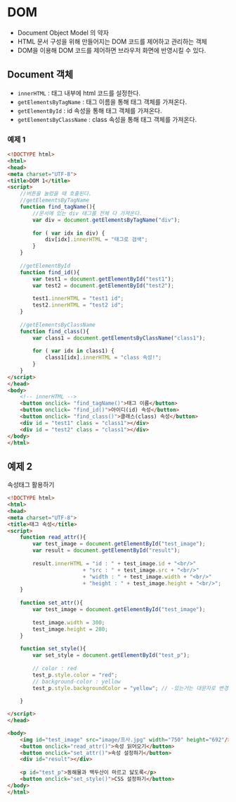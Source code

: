 # DOM

- Document Object Model 의 약자
- HTML 문서 구성을 위해 만들어지는 DOM 코드를 제어하고 관리하는 객체
- DOM을 이용해 DOM 코드를 제어하면 브라우저 화면에 반영시킬 수 있다.

## Document 객체 

- `innerHTML` : 태그 내부에 html 코드를 설정한다.
- `getElementsByTagName` : 태그 이름을 통해 태그 객체를 가져온다.
- `getElementById` : id 속성을 통해 태그 객체를 가져온다.
- `getElementsByClassName` : class 속성을 통해 태그 객체를 가져온다.


### 예제 1

```html
<!DOCTYPE html>
<html>
<head>
<meta charset="UTF-8">
<title>DOM 1</title>
<script>
	//버튼을 눌렀을 때 호출된다.
	//getElementsByTagName
	function find_tagName(){
		//문서에 있는 div 태그를 전체 다 가져온다.
		var div = document.getElementsByTagName("div");
		
		for ( var idx in div) {
			div[idx].innerHTML = "태그로 검색";
		}
	}
	
	//getElementById
	function find_id(){
		var test1 = document.getElementById("test1");
		var test2 = document.getElementById("test2");
		
		test1.innerHTML = "test1 id";
		test2.innerHTML = "test2 id";
	}
	
	//getElementsByClassName
	function find_class(){
		var class1 = document.getElementsByClassName("class1");
			
		for ( var idx in class1) {
			class1[idx].innerHTML = "class 속성!";
		}
	}
</script>
</head>
<body>
	<!-- innerHTML -->
	<button onclick= "find_tagName()">태그 이름</button> 
	<button onclick= "find_id()">아이디(id) 속성</button> 
	<button onclick= "find_class()">클래스(class) 속성</button> 
	<div id = "test1" class = "class1"></div>
	<div id = "test2" class = "class1"></div>
</body>
</html>
```

## 예제 2

속성태그 활용하기

```html
<!DOCTYPE html>
<html>
<head>
<meta charset="UTF-8">
<title>태그 속성</title>
<script>
	function read_attr(){
		var test_image = document.getElementById("test_image");
		var result = document.getElementById("result");
		
		result.innerHTML = "id : " + test_image.id + "<br/>"
						+ "src : " + test_image.src + "<br/>"
						+ "width : " + test_image.width + "<br/>"
						+ "height : " + test_image.height + "<br/>";
	}
	
	function set_attr(){
		var test_image = document.getElementById("test_image");
		
		test_image.width = 300;
		test_image.height = 280;
	}
	
	function set_style(){
		var set_style = document.getElementById("test_p");
		
		// color : red
		test_p.style.color = "red";
		// background-color : yellow
		test_p.style.backgroundColor = "yellow"; // -있는거는 대문자로 변경
		
	}

</script>
</head>

<body>
	<img id="test_image" src="image/프사.jpg" width="750" height="692"/>
	<button onclick="read_attr()">속성 읽어오기</button>
	<button onclick="set_attr()">속성 설정하기</button>
	<div id="result"></div>
	
	<p id="test_p">동해물과 백두산이 마르고 닳도록</p>
	<button onclick="set_style()">CSS 설정하기</button>
</body>
</html>

```















